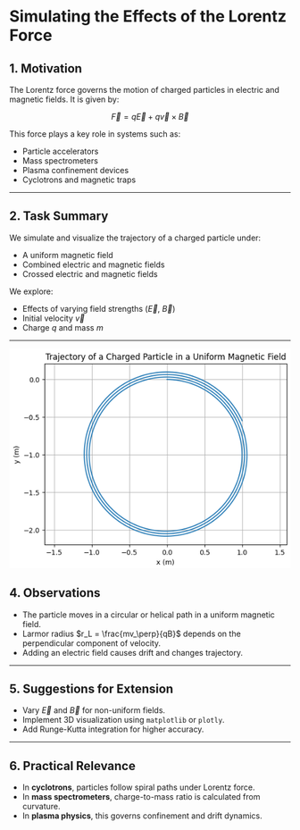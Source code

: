 # Simulating the Effects of the Lorentz Force

## 1. Motivation

The Lorentz force governs the motion of charged particles in electric and magnetic fields. It is given by:

$$
\vec{F} = q\vec{E} + q\vec{v} \times \vec{B}
$$

This force plays a key role in systems such as:

- Particle accelerators
- Mass spectrometers
- Plasma confinement devices
- Cyclotrons and magnetic traps

---

## 2. Task Summary

We simulate and visualize the trajectory of a charged particle under:

- A uniform magnetic field
- Combined electric and magnetic fields
- Crossed electric and magnetic fields

We explore:

- Effects of varying field strengths ($\vec{E}$, $\vec{B}$)
- Initial velocity $\vec{v}$
- Charge $q$ and mass $m$

---

![alt text](image-1.png)

## 4. Observations

- The particle moves in a circular or helical path in a uniform magnetic field.
- Larmor radius $r_L = \frac{mv_\perp}{qB}$ depends on the perpendicular component of velocity.
- Adding an electric field causes drift and changes trajectory.

---

## 5. Suggestions for Extension

- Vary $\vec{E}$ and $\vec{B}$ for non-uniform fields.
- Implement 3D visualization using `matplotlib` or `plotly`.
- Add Runge-Kutta integration for higher accuracy.

---

## 6. Practical Relevance

- In **cyclotrons**, particles follow spiral paths under Lorentz force.
- In **mass spectrometers**, charge-to-mass ratio is calculated from curvature.
- In **plasma physics**, this governs confinement and drift dynamics.


